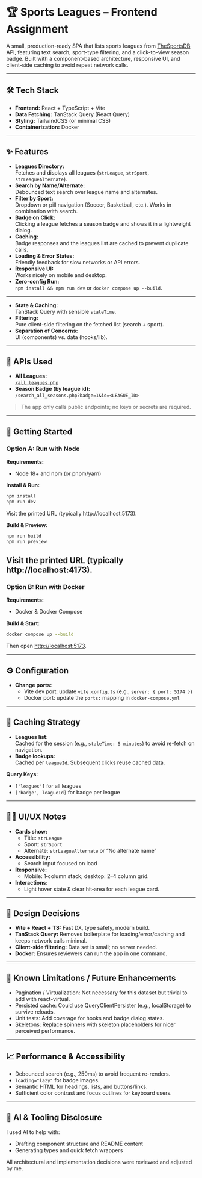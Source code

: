 # 🏆 Sports Leagues – Frontend Assignment

A small, production-ready SPA that lists sports leagues from [TheSportsDB](https://www.thesportsdb.com/free_sports_api) API, featuring text search, sport-type filtering, and a click-to-view season badge. Built with a component-based architecture, responsive UI, and client-side caching to avoid repeat network calls.

---

## 🛠️ Tech Stack

- **Frontend:** React + TypeScript + Vite
- **Data Fetching:** TanStack Query (React Query)
- **Styling:** TailwindCSS (or minimal CSS)
- **Containerization:** Docker

---

## ✨ Features

- **Leagues Directory:**  
  Fetches and displays all leagues (`strLeague`, `strSport`, `strLeagueAlternate`).
- **Search by Name/Alternate:**  
  Debounced text search over league name and alternates.
- **Filter by Sport:**  
  Dropdown or pill navigation (Soccer, Basketball, etc.). Works in combination with search.
- **Badge on Click:**  
  Clicking a league fetches a season badge and shows it in a lightweight dialog.
- **Caching:**  
  Badge responses and the leagues list are cached to prevent duplicate calls.
- **Loading & Error States:**  
  Friendly feedback for slow networks or API errors.
- **Responsive UI:**  
  Works nicely on mobile and desktop.
- **Zero-config Run:**  
  `npm install && npm run dev` or `docker compose up --build`.

---

- **State & Caching:**  
  TanStack Query with sensible `staleTime`.
- **Filtering:**  
  Pure client-side filtering on the fetched list (search + sport).
- **Separation of Concerns:**  
  UI (components) vs. data (hooks/lib).

---

## 🔗 APIs Used

- **All Leagues:**  
  [`/all_leagues.php`](https://www.thesportsdb.com/api/v1/json/3/all_leagues.php)
- **Season Badge (by league id):**  
  `/search_all_seasons.php?badge=1&id=<LEAGUE_ID>`

> The app only calls public endpoints; no keys or secrets are required.

---

## 🚀 Getting Started

### Option A: Run with Node

**Requirements:**
- Node 18+ and npm (or pnpm/yarn)

**Install & Run:**
```sh
npm install
npm run dev
```
Visit the printed URL (typically http://localhost:5173).

**Build & Preview:**
```sh
npm run build
npm run preview
```
Visit the printed URL (typically http://localhost:4173).
---

### Option B: Run with Docker

**Requirements:**
- Docker & Docker Compose

**Build & Start:**
```sh
docker compose up --build
```
Then open [http://localhost:5173](http://localhost:5174).

---

## ⚙️ Configuration

- **Change ports:**
  - Vite dev port: update `vite.config.ts` (e.g., `server: { port: 5174 }`)
  - Docker port: update the `ports:` mapping in `docker-compose.yml`

---

## 🧠 Caching Strategy

- **Leagues list:**  
  Cached for the session (e.g., `staleTime: 5 minutes`) to avoid re-fetch on navigation.
- **Badge lookups:**  
  Cached per `leagueId`. Subsequent clicks reuse cached data.

**Query Keys:**
- `['leagues']` for all leagues
- `['badge', leagueId]` for badge per league

---


## 🧑‍🎨 UI/UX Notes

- **Cards show:**
  - Title: `strLeague`
  - Sport: `strSport`
  - Alternate: `strLeagueAlternate` or “No alternate name”
- **Accessibility:**
  - Search input focused on load
- **Responsive:**
  - Mobile: 1‑column stack; desktop: 2–4 column grid.
- **Interactions:**
  - Light hover state & clear hit‑area for each league card.

---

## 🧩 Design Decisions

- **Vite + React + TS:** Fast DX, type safety, modern build.
- **TanStack Query:** Removes boilerplate for loading/error/caching and keeps network calls minimal.
- **Client‑side filtering:** Data set is small; no server needed.
- **Docker:** Ensures reviewers can run the app in one command.

---

## 🧭 Known Limitations / Future Enhancements

- Pagination / Virtualization: Not necessary for this dataset but trivial to add with react-virtual.
- Persisted cache: Could use QueryClientPersister (e.g., localStorage) to survive reloads.
- Unit tests: Add coverage for hooks and badge dialog states.
- Skeletons: Replace spinners with skeleton placeholders for nicer perceived performance.

---

## 📈 Performance & Accessibility

- Debounced search (e.g., 250ms) to avoid frequent re-renders.
- `loading="lazy"` for badge images.
- Semantic HTML for headings, lists, and buttons/links.
- Sufficient color contrast and focus outlines for keyboard users.

---

## 🧰 AI & Tooling Disclosure

I used AI to help with:
- Drafting component structure and README content
- Generating types and quick fetch wrappers

All architectural and implementation decisions were reviewed and adjusted by me.
